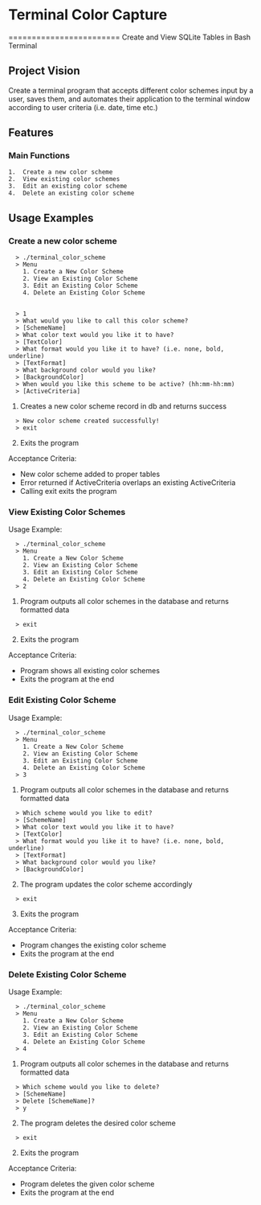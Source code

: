 # Terminal Color Capture
========================
Create and View SQLite Tables in Bash Terminal

Project Vision
--------------

Create a terminal program that accepts different color schemes input by a user, saves them, and automates their application to the terminal window according to user criteria (i.e. date, time etc.)

Features
--------

### Main Functions
    1.  Create a new color scheme
    2.  View existing color schemes
    3.  Edit an existing color scheme
    4.  Delete an existing color scheme

Usage Examples
--------------

### Create a new color scheme

```
  > ./terminal_color_scheme
  > Menu
    1. Create a New Color Scheme
    2. View an Existing Color Scheme
    3. Edit an Existing Color Scheme
    4. Delete an Existing Color Scheme


  > 1
  > What would you like to call this color scheme?
  > [SchemeName]
  > What color text would you like it to have?
  > [TextColor]
  > What format would you like it to have? (i.e. none, bold, underline)
  > [TextFormat]
  > What background color would you like?
  > [BackgroundColor]
  > When would you like this scheme to be active? (hh:mm-hh:mm)
  > [ActiveCriteria]
```
  1. Creates a new color scheme record in db and returns success
```
  > New color scheme created successfully!
  > exit
```
  2. Exits the program

Acceptance Criteria:

  * New color scheme added to proper tables
  * Error returned if ActiveCriteria overlaps an existing ActiveCriteria
  * Calling exit exits the program


### View Existing Color Schemes

Usage Example:

```
  > ./terminal_color_scheme
  > Menu
    1. Create a New Color Scheme
    2. View an Existing Color Scheme
    3. Edit an Existing Color Scheme
    4. Delete an Existing Color Scheme
  > 2
```
  1. Program outputs all color schemes in the database and returns formatted data
```
  > exit
```
  2. Exits the program

Acceptance Criteria:

  * Program shows all existing color schemes
  * Exits the program at the end


### Edit Existing Color Scheme

Usage Example:

```
  > ./terminal_color_scheme
  > Menu
    1. Create a New Color Scheme
    2. View an Existing Color Scheme
    3. Edit an Existing Color Scheme
    4. Delete an Existing Color Scheme
  > 3
```
  1. Program outputs all color schemes in the database and returns formatted data
```
  > Which scheme would you like to edit?
  > [SchemeName]
  > What color text would you like it to have?
  > [TextColor]
  > What format would you like it to have? (i.e. none, bold, underline)
  > [TextFormat]
  > What background color would you like?
  > [BackgroundColor]
```
  2. The program updates the color scheme accordingly
```
  > exit
```
  3. Exits the program

Acceptance Criteria:

  * Program changes the existing color scheme
  * Exits the program at the end

### Delete Existing Color Scheme

Usage Example:

```
  > ./terminal_color_scheme
  > Menu
    1. Create a New Color Scheme
    2. View an Existing Color Scheme
    3. Edit an Existing Color Scheme
    4. Delete an Existing Color Scheme
  > 4
```
  1. Program outputs all color schemes in the database and returns formatted data
```
  > Which scheme would you like to delete?
  > [SchemeName]
  > Delete [SchemeName]?
  > y
```
  2. The program deletes the desired color scheme
```
  > exit
```
  2. Exits the program

Acceptance Criteria:

  * Program deletes the given color scheme
  * Exits the program at the end

